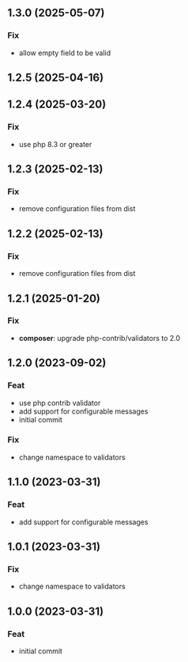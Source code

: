 ## 1.3.0 (2025-05-07)

### Fix

- allow empty field to be valid

## 1.2.5 (2025-04-16)

## 1.2.4 (2025-03-20)

### Fix

- use php 8.3 or greater

## 1.2.3 (2025-02-13)

### Fix

- remove configuration files from dist

## 1.2.2 (2025-02-13)

### Fix

- remove configuration files from dist

## 1.2.1 (2025-01-20)

### Fix

- **composer**: upgrade php-contrib/validators to 2.0

## 1.2.0 (2023-09-02)

### Feat

- use php contrib validator
- add support for configurable messages
- initial commit

### Fix

- change namespace to validators

## 1.1.0 (2023-03-31)

### Feat

- add support for configurable messages

## 1.0.1 (2023-03-31)

### Fix

- change namespace to validators

## 1.0.0 (2023-03-31)

### Feat

- initial commit
